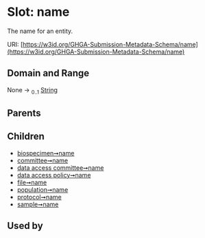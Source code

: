 
# Slot: name


The name for an entity.

URI: [https://w3id.org/GHGA-Submission-Metadata-Schema/name](https://w3id.org/GHGA-Submission-Metadata-Schema/name)


## Domain and Range

None &#8594;  <sub>0..1</sub> [String](types/String.md)

## Parents


## Children

 *  [biospecimen➞name](biospecimen_name.md)
 *  [committee➞name](committee_name.md)
 *  [data access committee➞name](data_access_committee_name.md)
 *  [data access policy➞name](data_access_policy_name.md)
 *  [file➞name](file_name.md)
 *  [population➞name](population_name.md)
 *  [protocol➞name](protocol_name.md)
 *  [sample➞name](sample_name.md)

## Used by

